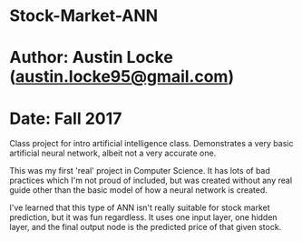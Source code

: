 # Stock-Market-ANN
# Author: Austin Locke (austin.locke95@gmail.com)
# Date: Fall 2017
Class project for intro artificial intelligence class. 
Demonstrates a very basic artificial neural network, albeit not a very accurate one.

This was my first 'real' project in Computer Science. It has lots of bad practices which I'm not proud of
included, but was created without any real guide other than the basic model of how a neural network is created.

I've learned that this type of ANN isn't really suitable for stock market prediction, but it
was fun regardless. It uses one input layer, one hidden layer, and the final output node is the predicted price
of that given stock.
